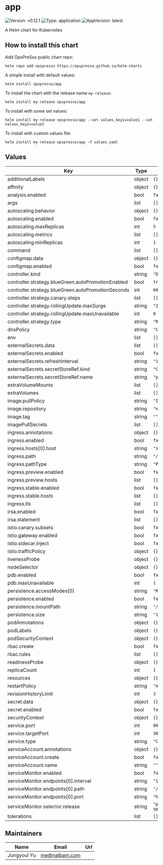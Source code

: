 # app

![Version: v0.12.1](https://img.shields.io/badge/Version-v0.12.1-informational?style=flat-square) ![Type: application](https://img.shields.io/badge/Type-application-informational?style=flat-square) ![AppVersion: latest](https://img.shields.io/badge/AppVersion-latest-informational?style=flat-square)

A Helm chart for Kubernetes

## How to install this chart

Add OpsPreSso public chart repo:

```console
helm repo add opspresso https://opspresso.github.io/helm-charts
```

A simple install with default values:

```console
helm install opspresso/app
```

To install the chart with the release name `my-release`:

```console
helm install my-release opspresso/app
```

To install with some set values:

```console
helm install my-release opspresso/app --set values_key1=value1 --set values_key2=value2
```

To install with custom values file:

```console
helm install my-release opspresso/app -f values.yaml
```

## Values

| Key | Type | Default | Description |
|-----|------|---------|-------------|
| additionalLabels | object | `{}` |  |
| affinity | object | `{}` |  |
| analysis.enabled | bool | `false` |  |
| args | list | `[]` |  |
| autoscaling.behavior | object | `{}` |  |
| autoscaling.enabled | bool | `false` |  |
| autoscaling.maxReplicas | int | `5` |  |
| autoscaling.metrics | list | `[]` |  |
| autoscaling.minReplicas | int | `1` |  |
| command | list | `[]` |  |
| configmap.data | object | `{}` |  |
| configmap.enabled | bool | `false` |  |
| controller.kind | string | `"Deployment"` |  |
| controller.strategy.blueGreen.autoPromotionEnabled | bool | `true` |  |
| controller.strategy.blueGreen.autoPromotionSeconds | int | `60` |  |
| controller.strategy.canary.steps | list | `[]` |  |
| controller.strategy.rollingUpdate.maxSurge | string | `"25%"` |  |
| controller.strategy.rollingUpdate.maxUnavailable | int | `0` |  |
| controller.strategy.type | string | `"RollingUpdate"` |  |
| dnsPolicy | string | `"ClusterFirst"` |  |
| env | list | `[]` |  |
| externalSecrets.data | list | `[]` |  |
| externalSecrets.enabled | bool | `false` |  |
| externalSecrets.refreshInterval | string | `"1h"` |  |
| externalSecrets.secretStoreRef.kind | string | `"ClusterSecretStore"` |  |
| externalSecrets.secretStoreRef.name | string | `"parameter-store"` |  |
| extraVolumeMounts | list | `[]` |  |
| extraVolumes | list | `[]` |  |
| image.pullPolicy | string | `"IfNotPresent"` |  |
| image.repository | string | `"nginx"` |  |
| image.tag | string | `""` |  |
| imagePullSecrets | list | `[]` |  |
| ingress.annotations | object | `{}` |  |
| ingress.enabled | bool | `false` |  |
| ingress.hosts[0].host | string | `"sample.domain.com"` |  |
| ingress.path | string | `"/"` |  |
| ingress.pathType | string | `"Prefix"` |  |
| ingress.preview.enabled | bool | `false` |  |
| ingress.preview.hosts | list | `[]` |  |
| ingress.stable.enabled | bool | `false` |  |
| ingress.stable.hosts | list | `[]` |  |
| ingress.tls | list | `[]` |  |
| irsa.enabled | bool | `false` |  |
| irsa.statement | list | `[]` |  |
| istio.canary.subsets | bool | `false` |  |
| istio.gateway.enabled | bool | `false` |  |
| istio.sidecar.inject | bool | `false` |  |
| istio.trafficPolicy | object | `{}` |  |
| livenessProbe | object | `{}` |  |
| nodeSelector | object | `{}` |  |
| pdb.enabled | bool | `false` |  |
| pdb.maxUnavailable | int | `1` |  |
| persistence.accessModes[0] | string | `"ReadWriteOnce"` |  |
| persistence.enabled | bool | `false` |  |
| persistence.mountPath | string | `"/data"` |  |
| persistence.size | string | `"10Gi"` |  |
| podAnnotations | object | `{}` |  |
| podLabels | object | `{}` |  |
| podSecurityContext | object | `{}` |  |
| rbac.create | bool | `false` |  |
| rbac.rules | list | `[]` |  |
| readinessProbe | object | `{}` |  |
| replicaCount | int | `1` |  |
| resources | object | `{}` |  |
| restartPolicy | string | `"Always"` |  |
| revisionHistoryLimit | int | `3` |  |
| secret.data | object | `{}` |  |
| secret.enabled | bool | `false` |  |
| securityContext | object | `{}` |  |
| service.port | int | `80` |  |
| service.targetPort | int | `3000` |  |
| service.type | string | `"ClusterIP"` |  |
| serviceAccount.annotations | object | `{}` |  |
| serviceAccount.create | bool | `false` |  |
| serviceAccount.name | string | `""` |  |
| serviceMonitor.enabled | bool | `false` |  |
| serviceMonitor.endpoints[0].interval | string | `"10s"` |  |
| serviceMonitor.endpoints[0].path | string | `"/metrics"` |  |
| serviceMonitor.endpoints[0].port | string | `"http"` |  |
| serviceMonitor.selector.release | string | `"prometheus-operator"` |  |
| tolerations | list | `[]` |  |

## Maintainers

| Name | Email | Url |
| ---- | ------ | --- |
| Jungyoul Yu | <me@nalbam.com> |  |
